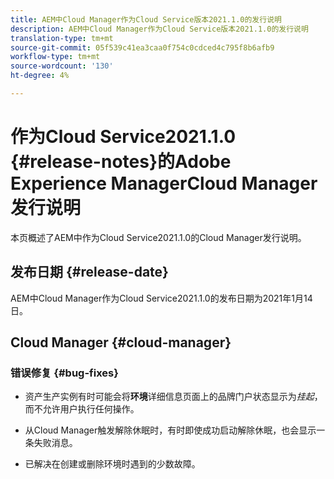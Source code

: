 ```yaml
---
title: AEM中Cloud Manager作为Cloud Service版本2021.1.0的发行说明
description: AEM中Cloud Manager作为Cloud Service版本2021.1.0的发行说明
translation-type: tm+mt
source-git-commit: 05f539c41ea3caa0f754c0cdced4c795f8b6afb9
workflow-type: tm+mt
source-wordcount: '130'
ht-degree: 4%

---
```



# 作为Cloud Service2021.1.0 {#release-notes}的Adobe Experience ManagerCloud Manager发行说明

本页概述了AEM中作为Cloud Service2021.1.0的Cloud Manager发行说明。

## 发布日期 {#release-date}

AEM中Cloud Manager作为Cloud Service2021.1.0的发布日期为2021年1月14日。

## Cloud Manager {#cloud-manager}

### 错误修复 {#bug-fixes}

* 资产生产实例有时可能会将&#x200B;**环境**&#x200B;详细信息页面上的品牌门户状态显示为&#x200B;*挂起*，而不允许用户执行任何操作。

* 从Cloud Manager触发解除休眠时，有时即使成功启动解除休眠，也会显示一条失败消息。

* 已解决在创建或删除环境时遇到的少数故障。
